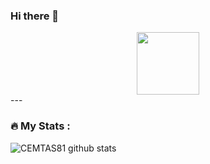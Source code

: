 ### Hi there 👋

<div id="header" align="center">
  <img src="https://media.giphy.com/media/M9gbBd9nbDrOTu1Mqx/giphy.gif" width="100"/>
</div>
---

### :fire: My Stats :
![CEMTAS81 github stats](https://github-readme-stats.vercel.app/api?username=cemtas81&show_icons=true&hide_border=true)
